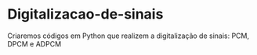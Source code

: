 # Digitalizacao-de-sinais
Criaremos códigos em Python que realizem a digitalização de sinais: PCM, DPCM e ADPCM
